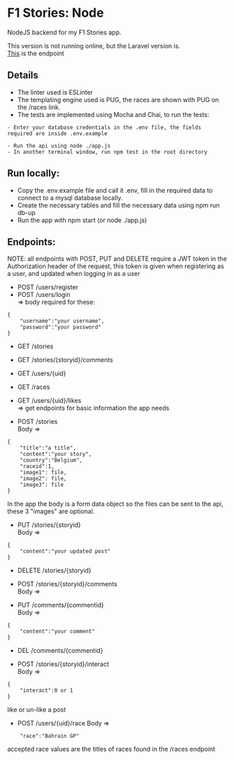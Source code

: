 # F1 Stories: Node

NodeJS backend for my F1 Stories app.

This version is not running online, but the Laravel version is.  
<a href="http://f1stories.herokuapp.com/api/">This</a> is the endpoint

## Details

- The linter used is ESLinter
- The templating engine used is PUG, the races are shown with PUG on the /races link.
- The tests are implemented using Mocha and Chai, to run the tests:
```
- Enter your database credentials in the .env file, the fields required are inside .env.example

- Run the api using node ./app.js
- In another terminal window, run npm test in the root directory
```

## Run locally:

- Copy the .env.example file and call it .env, fill in the required data to connect to a mysql database locally.
- Create the necessary tables and fill the necessary data using npm run db-up
- Run the app with npm start (or node ./app.js)

## Endpoints:

NOTE: all endpoints with POST, PUT and DELETE require a JWT token in the
Authorization header of the request, this token is given when registering as a user, and updated when logging in as a user

- POST /users/register
- POST /users/login  
=> body required for these:
```
{
    "username":"your username",
    "password":"your password"
}
```

- GET /stories
- GET /stories/{storyid}/comments
- GET /users/{uid}
- GET /races
- GET /users/{uid}/likes  
=> get endpoints for basic information the app needs

- POST /stories  
Body => 
```
{
    "title":"a title",
    "content":"your story",
    "country":"Belgium",
    "raceid":1,
    "image1": file,
    "image2": file, 
    "image3": file
}
```
In the app the body is a form data object so the files can be sent to the api, these 3 "images" are optional.

- PUT /stories/{storyid}  
Body => 
```
{
    "content":"your updated post"
}
```
- DELETE /stories/{storyid}  


- POST /stories/{storyid}/comments  
Body =>
- PUT /comments/{commentid}  
Body =>
```
{
    "content":"your comment"
}
```


- DEL /comments/{commentid}


- POST /stories/{storyid}/interact  
Body => 
```
{
    "interact":0 or 1
}
```
like or un-like a post

- POST /users/{uid}/race
Body =>
```
    "race":"Bahrain GP"
```
accepted race values are the titles of races found in the /races endpoint